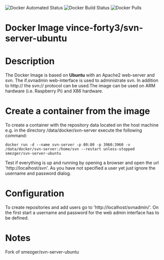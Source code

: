 ![Docker Automated Status](https://img.shields.io/docker/cloud/automated/smezger/svn-server-ubuntu.svg?style=for-the-badge&logo=Docker) ![Docker Build Status](https://img.shields.io/docker/cloud/build/smezger/svn-server-ubuntu.svg?style=for-the-badge&logo=Docker)
![Docker Pulls](https://img.shields.io/docker/pulls/smezger/svn-server-ubuntu.svg?style=for-the-badge&logo=Docker)
# Docker Image vince-forty3/svn-server-ubuntu


# Description
The Docker Image is based on **Ubuntu** with an Apache2 web-server and svn. The if.svnadmin web-interface is used to administrate svn. In addition to http:// the svn:// protocol can be used.The image can be used on ARM hardware (i.e. Raspberry Pi) and X86 hardware.

# Create a container from the image
To create a container with the repository data located on the host machine e.g. in the directory /data/docker/svn-server execute the following command:
```
docker run -d --name svn-server -p 80:80 -p 3960:3960 -v /data/docker/svn-server:/home/svn --restart unless-stopped smezger/svn-server-ubuntu
```
Test if everything is up and running by opening a browser and open the url 'http://localhost/svn'. As you have not specified a user yet just ignore the username and password dialog.

# Configuration
To create repositories and add users go to 'http://localhost/svnadmin/'. On the first start a username and password for the web admin interface has to be defined. 

# Notes
Fork of smezger/svn-server-ubuntu